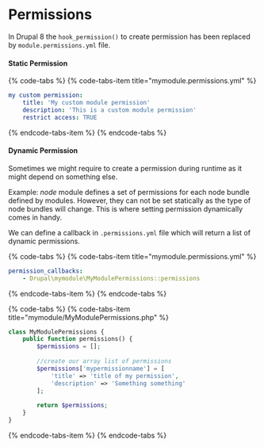 # Permissions

In Drupal 8 the `hook_permission()` to create permission has been replaced by `module.permissions.yml` file. 

#### Static Permission

{% code-tabs %}
{% code-tabs-item title="mymodule.permissions.yml" %}
```yaml
my custom permission:
    title: 'My custom module permission'
    description: 'This is a custom module permission'
    restrict access: TRUE
```
{% endcode-tabs-item %}
{% endcode-tabs %}

#### Dynamic Permission

Sometimes we might require to create a permission during runtime as it might depend on something else.

 Example: _node_ module defines a set of permissions for each node bundle defined by modules. However, they can not be set statically as the type of node bundles will change. This is where setting permission dynamically comes in handy. 

We can define a callback in `.permissions.yml` file which will return a list of dynamic permissions.

{% code-tabs %}
{% code-tabs-item title="mymodule.permissions.yml" %}
```yaml
permission_callbacks:
    - Drupal\mymodule\MyModulePermissions::permissions
```
{% endcode-tabs-item %}
{% endcode-tabs %}

{% code-tabs %}
{% code-tabs-item title="mymodule/MyModulePermissions.php" %}
```php
class MyModulePermissions {
    public function permissions() {
        $permissions = [];
        
        //create our array list of permissions
        $permissions['mypermissionname'] = [
            'title' => 'title of my permission',
            'description' => 'Something something'
        ];
        
        return $permissions;
    }
}
```
{% endcode-tabs-item %}
{% endcode-tabs %}

